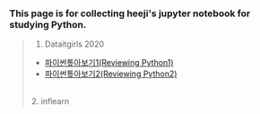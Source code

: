 ### This page is for collecting heeji's jupyter notebook for studying Python.

> 1. Dataitgirls 2020
>  - [파이썬톺아보기1(Reviewing Python1)]()
>  - [파이썬톺아보기2(Reviewing Python2)]()
> <br />
> 2. inflearn
